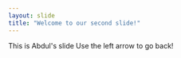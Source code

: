 ```yaml
---
layout: slide
title: "Welcome to our second slide!"
---
```

This is Abdul's slide
Use the left arrow to go back!

